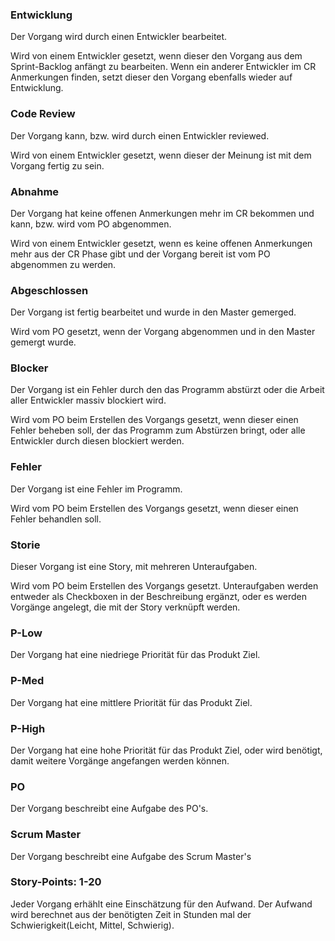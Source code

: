 ### Entwicklung

Der Vorgang wird durch einen Entwickler bearbeitet.

Wird von einem Entwickler gesetzt, wenn dieser den Vorgang aus dem Sprint-Backlog anfängt zu bearbeiten. Wenn ein anderer Entwickler im CR Anmerkungen finden, setzt dieser den Vorgang ebenfalls wieder auf Entwicklung.

### Code Review

Der Vorgang kann, bzw. wird durch einen Entwickler reviewed.

Wird von einem Entwickler gesetzt, wenn dieser der Meinung ist mit dem Vorgang fertig zu sein.

### Abnahme

Der Vorgang hat keine offenen Anmerkungen mehr im CR bekommen und kann, bzw. wird vom PO abgenommen.

Wird von einem Entwickler gesetzt, wenn es keine offenen Anmerkungen mehr aus der CR Phase gibt und der Vorgang bereit ist vom PO abgenommen zu werden.

### Abgeschlossen

Der Vorgang ist fertig bearbeitet und wurde in den Master gemerged.

Wird vom PO gesetzt, wenn der Vorgang abgenommen und in den Master gemergt wurde.

### Blocker

Der Vorgang ist ein Fehler durch den das Programm abstürzt oder die Arbeit aller Entwickler massiv blockiert wird.

Wird vom PO beim Erstellen des Vorgangs gesetzt, wenn dieser einen Fehler beheben soll, der das Programm zum Abstürzen bringt, oder alle Entwickler durch diesen blockiert werden.

### Fehler

Der Vorgang ist eine Fehler im Programm.

Wird vom PO beim Erstellen des Vorgangs gesetzt, wenn dieser einen Fehler behandlen soll.

### Storie

Dieser Vorgang ist eine Story, mit mehreren Unteraufgaben.

Wird vom PO beim Erstellen des Vorgangs gesetzt. Unteraufgaben werden entweder als Checkboxen in der Beschreibung ergänzt, oder es werden Vorgänge angelegt, die mit der Story verknüpft werden.

### P-Low

Der Vorgang hat eine niedriege Priorität für das Produkt Ziel.

### P-Med

Der Vorgang hat eine mittlere Priorität für das Produkt Ziel.

### P-High

Der Vorgang hat eine hohe Priorität für das Produkt Ziel, oder wird benötigt, damit weitere Vorgänge angefangen werden können.

### PO

Der Vorgang beschreibt eine Aufgabe des PO's.

### Scrum Master

Der Vorgang beschreibt eine Aufgabe des Scrum Master's

### Story-Points: 1-20

Jeder Vorgang erhählt eine Einschätzung für den Aufwand. Der Aufwand wird berechnet aus der benötigten Zeit in Stunden mal der Schwierigkeit(Leicht, Mittel, Schwierig).
